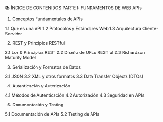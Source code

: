 📚 ÍNDICE DE CONTENIDOS
PARTE I: FUNDAMENTOS DE WEB APIs

1. Conceptos Fundamentales de APIs

1.1 Qué es una API
1.2 Protocolos y Estándares Web
1.3 Arquitectura Cliente-Servidor


2. REST y Principios RESTful

2.1 Los 6 Principios REST
2.2 Diseño de URLs RESTful
2.3 Richardson Maturity Model


3. Serialización y Formatos de Datos

3.1 JSON
3.2 XML y otros formatos
3.3 Data Transfer Objects (DTOs)


4. Autenticación y Autorización

4.1 Métodos de Autenticación
4.2 Autorización
4.3 Seguridad en APIs


5. Documentación y Testing

5.1 Documentación de APIs
5.2 Testing de APIs